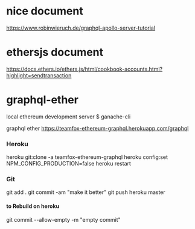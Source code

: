 # nice document

https://www.robinwieruch.de/graphql-apollo-server-tutorial

# ethersjs document

https://docs.ethers.io/ethers.js/html/cookbook-accounts.html?highlight=sendtransaction

# graphql-ether

local ethereum development server
\$ ganache-cli

graphql ether
https://teamfox-ethereum-graphql.herokuapp.com/graphql

### Heroku

heroku git:clone -a teamfox-ethereum-graphql
heroku config:set NPM_CONFIG_PRODUCTION=false
heroku restart

### Git

git add .
git commit -am "make it better"
git push heroku master

#### to Rebuild on heroku

git commit --allow-empty -m "empty commit"
